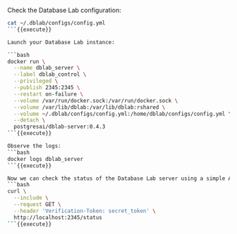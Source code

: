 Check the Database Lab configuration:

```bash
cat ~/.dblab/configs/config.yml
```{{execute}}

Launch your Database Lab instance:

```bash
docker run \
  --name dblab_server \
  --label dblab_control \
  --privileged \
  --publish 2345:2345 \
  --restart on-failure \
  --volume /var/run/docker.sock:/var/run/docker.sock \
  --volume /var/lib/dblab:/var/lib/dblab:rshared \
  --volume ~/.dblab/configs/config.yml:/home/dblab/configs/config.yml \
  --detach \
  postgresai/dblab-server:0.4.3
```{{execute}}

Observe the logs:
```bash
docker logs dblab_server
```{{execute}}

Now we can check the status of the Database Lab server using a simple API call:
```bash
curl \
  --include \
  --request GET \
  --header 'Verification-Token: secret_token' \
  http://localhost:2345/status
```{{execute}}
